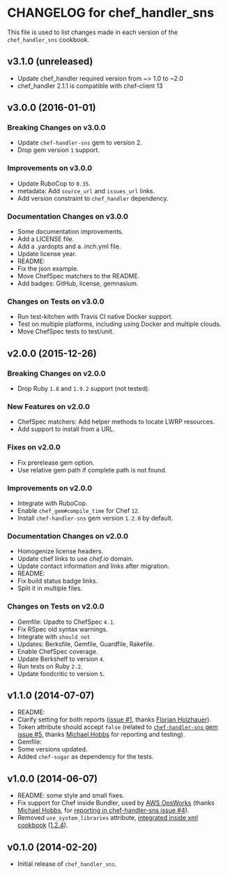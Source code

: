 # CHANGELOG for chef_handler_sns

This file is used to list changes made in each version of the `chef_handler_sns` cookbook.

## v3.1.0 (unreleased)
* Update chef_handler required version from ~> 1.0 to ~2.0
 * chef_handler 2.1.1 is compatible with chef-client 13

## v3.0.0 (2016-01-01)

### Breaking Changes on v3.0.0

* Update `chef-handler-sns` gem to version 2.
 * Drop gem version `1` support.

### Improvements on v3.0.0

* Update RuboCop to `0.35`.
* metadata: Add `source_url` and `issues_url` links.
* Add version constraint to `chef_handler` dependency.

### Documentation Changes on v3.0.0

* Some documentation improvements.
* Add a LICENSE file.
* Add a .yardopts and a .inch.yml file.
* Update license year.
* README:
 * Fix the json example.
 * Move ChefSpec matchers to the README.
 * Add badges: GitHub, license, gemnasium.

### Changes on Tests on v3.0.0

* Run test-kitchen with Travis CI native Docker support.
* Test on multiple platforms, including using Docker and multiple clouds.
* Move ChefSpec tests to test/unit.

## v2.0.0 (2015-12-26)

### Breaking Changes on v2.0.0

* Drop Ruby `1.8` and `1.9.2` support (not tested).

### New Features on v2.0.0

* ChefSpec matchers: Add helper methods to locate LWRP resources.
* Add support to install from a URL.

### Fixes on v2.0.0

* Fix prerelease gem option.
* Use relative gem path if complete path is not found.

### Improvements on v2.0.0

* Integrate with RuboCop.
* Enable `chef_gem#compile_time` for Chef `12`.
* Install `chef-handler-sns` gem version `1.2.0` by default.

### Documentation Changes on v2.0.0

* Homogenize license headers.
* Update chef links to use *chef.io* domain.
* Update contact information and links after migration.
* README:
 * Fix build status badge links.
 * Split it in multiple files.

### Changes on Tests on v2.0.0

* Gemfile: Upadte to ChefSpec `4.1`.
* Fix RSpec old syntax warnings.
* Integrate with `should_not`
* Updates: Berksfile, Gemfile, Guardfile, Rakefile.
* Enable ChefSpec coverage.
* Update Berkshelf to version `4`.
* Run tests on Ruby `2.2`.
* Update foodcritic to version `5`.

## v1.1.0 (2014-07-07)

* README:
 * Clarify setting for both reports ([issue #1](https://github.com/zuazo/chef_handler_sns-cookbook/pull/2), thanks [Florian Holzhauer](https://github.com/fh)).
* Token attribute should accept `false` (related to [`chef-handler-sns` gem issue #5](https://github.com/zuazo/chef-handler-sns/issues/5), thanks [Michael Hobbs](https://github.com/michaelshobbs) for reporting and testing).
* Gemfile:
 * Some versions updated.
 * Added `chef-sugar` as dependency for the tests.


## v1.0.0 (2014-06-07)

* README: some style and small fixes.
* Fix support for Chef inside Bundler, used by [AWS OpsWorks](http://aws.amazon.com/opsworks/) (thanks [Michael Hobbs](https://github.com/michaelshobbs), for [reporting in chef-handler-sns issue #4](https://github.com/zuazo/chef-handler-sns/issues/4)).
* Removed `use_system_libraries` attribute, [integrated inside xml cookbook](https://github.com/opscode-cookbooks/xml#attributes) ([1.2.4](https://github.com/opscode-cookbooks/xml/blob/master/CHANGELOG.md#v124-2014-03-27)).

## v0.1.0 (2014-02-20)

* Initial release of `chef_handler_sns`.
